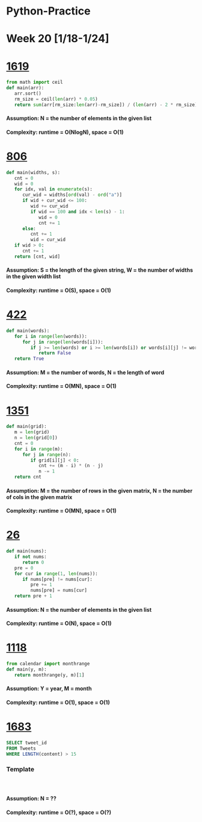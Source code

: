 # Python-Practice

# Week 20 [1/18-1/24]

# [1619](https://leetcode.com/problems/mean-of-array-after-removing-some-elements/)
```python
from math import ceil
def main(arr):
   arr.sort()
   rm_size = ceil(len(arr) * 0.05)
   return sum(arr[rm_size:len(arr)-rm_size]) / (len(arr) - 2 * rm_size)
```
#### Assumption: N = the number of elements in the given list
#### Complexity: runtime = O(NlogN), space = O(1)

# [806](https://leetcode.com/problems/number-of-lines-to-write-string/)
```python
def main(widths, s):
   cnt = 0
   wid = 0
   for idx, val in enumerate(s):
      cur_wid = widths[ord(val) - ord("a")]
      if wid + cur_wid <= 100:
         wid += cur_wid
         if wid == 100 and idx < len(s) - 1:
            wid = 0
            cnt += 1
      else:
         cnt += 1
         wid = cur_wid
   if wid > 0:
      cnt += 1
   return [cnt, wid]
```
#### Assumption: S = the length of the given string, W = the number of widths in the given width list
#### Complexity: runtime = O(S), space = O(1)

# [422](https://leetcode.com/problems/valid-word-square/)
```python
def main(words):
   for i in range(len(words)):
      for j in range(len(words[i])):
         if j >= len(words) or i >= len(words[i]) or words[i][j] != words[j][i]:
            return False
   return True
```
#### Assumption: M = the number of words, N = the length of word
#### Complexity: runtime = O(MN), space = O(1)

# [1351](https://leetcode.com/problems/count-negative-numbers-in-a-sorted-matrix/)
```python
def main(grid):
   m = len(grid)
   n = len(grid[0])
   cnt = 0
   for i in range(m):
      for j in range(n):
         if grid[i][j] < 0:
            cnt += (m - i) * (n - j)
            n -= 1
   return cnt
```
#### Assumption: M = the number of rows in the given matrix, N = the number of cols in the given matrix
#### Complexity: runtime = O(MN), space = O(1)

# [26](https://leetcode.com/problems/remove-duplicates-from-sorted-array/)
```python
def main(nums):
   if not nums:
      return 0
   pre = 0
   for cur in range(1, len(nums)):
      if nums[pre] != nums[cur]:
         pre += 1
         nums[pre] = nums[cur]
   return pre + 1
```
#### Assumption: N = the number of elements in the given list
#### Complexity: runtime = O(N), space = O(1)

# [1118](https://leetcode.com/problems/number-of-days-in-a-month/)
```python
from calendar import monthrange
def main(y, m):
   return monthrange(y, m)[1]
```
#### Assumption: Y = year, M = month
#### Complexity: runtime = O(1), space = O(1)

# [1683](https://leetcode.com/problems/invalid-tweets/)
```sql
SELECT tweet_id
FROM Tweets
WHERE LENGTH(content) > 15
```

### Template
# []()
```python
```
#### Assumption: N = ??
#### Complexity: runtime = O(?), space = O(?)